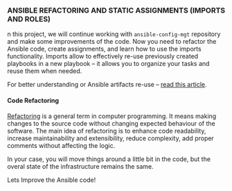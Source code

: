 ### ANSIBLE REFACTORING AND STATIC ASSIGNMENTS (IMPORTS AND ROLES)



n this project, we will continue working with ``ansible-config-mgt`` repository and make some improvements of the code. Now you need to refactor the Ansible code, create assignments, and learn how to use the imports functionality. Imports allow to effectively re-use previously created playbooks in a new playbook – it allows you to organize your tasks and reuse them when needed.

 For better understanding or Ansible artifacts re-use – [read this article](https://docs.ansible.com/ansible/latest/user_guide/playbooks_reuse.html).


#### Code Refactoring
[Refactoring](https://en.wikipedia.org/wiki/Code_refactoring) is a general term in computer programming. It means making changes to the source code without changing expected behaviour of the software. The main idea of refactoring is to enhance code readability, increase maintainability and extensibility, reduce complexity, add proper comments without affecting the logic.

In your case, you will move things around a little bit in the code, but the overal state of the infrastructure remains the same.

Lets Improve the Ansible code!